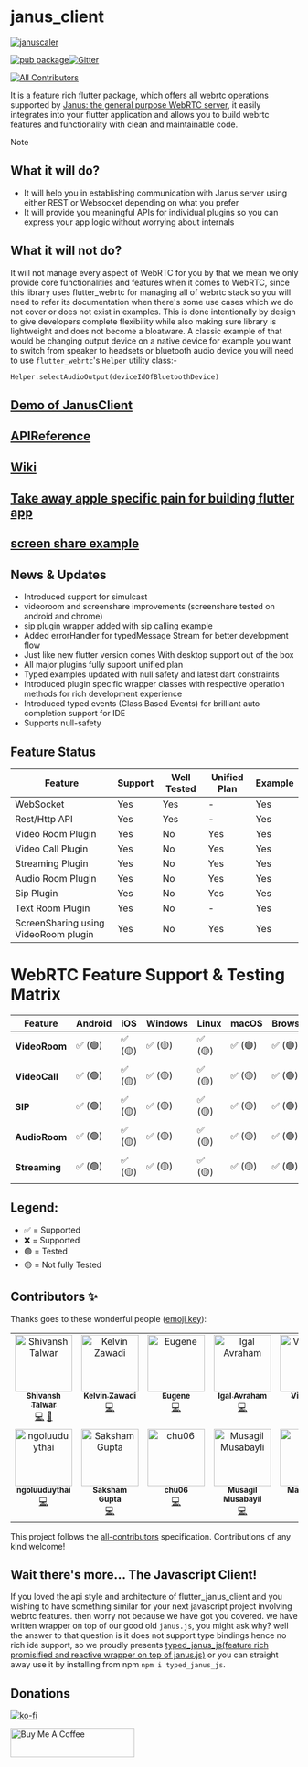 # janus_client 
[![januscaler](https://img.shields.io/badge/powered_by-JanuScaler-b?style=for-the-badge&logo=Januscaler&logoColor=%238884ED&label=Powered%20By&labelColor=white&color=%238884ED)](https://januscaler.com)  

[![pub package](https://img.shields.io/pub/v/janus_client.svg)](https://pub.dartlang.org/packages/janus_client)[![Gitter](https://badges.gitter.im/flutter_janus_client/Lobby.svg)](https://gitter.im/flutter_janus_client/Lobby?utm_source=badge&utm_medium=badge&utm_campaign=pr-badge)
<!-- ALL-CONTRIBUTORS-BADGE:START - Do not remove or modify this section -->
[![All Contributors](https://img.shields.io/badge/all_contributors-14-orange.svg?style=flat-square)](#contributors-)
<!-- ALL-CONTRIBUTORS-BADGE:END -->

It is a feature rich flutter package, which offers all webrtc operations supported by [Janus: the general purpose WebRTC server](https://janus.conf.meetecho.com/),
it easily integrates into your flutter application and allows you to build webrtc features and functionality with clean and maintainable code.

> [!NOTE]
> ## What it will do?
> - It will help you in establishing communication with Janus server using either REST or Websocket depending on what you prefer 
> - It will provide you meaningful APIs for individual plugins so you can express your app logic without worrying about internals
> ## What it will not do?
> It will not manage every aspect of WebRTC for you by that we mean we only provide core functionalities and features when it comes to WebRTC, since this library uses flutter_webrtc for managing all of webrtc stack so you will need to refer its documentation when there's some use cases which we do not cover or does not exist in examples. This is done intentionally by design to give developers complete flexibility while also making sure library is lightweight and does not become a bloatware.
A classic example of that would be changing output device on a native device for example you want to switch from speaker to headsets or bluetooth audio device you will need to use `flutter_webrtc`'s `Helper` utility class:-   
>```dart 
>Helper.selectAudioOutput(deviceIdOfBluetoothDevice) 
>``` 


## [Demo of JanusClient](https://flutterjanus.github.io/flutter_janus_client/)

## [APIReference](https://flutterjanus.github.io/flutter_janus_client/doc/api/)

## [Wiki](https://github.com/flutterjanus/flutter_janus_client/wiki)

## [Take away apple specific pain for building flutter app](https://github.com/flutterjanus/flutter_janus_client/wiki/Take-away-Apple-IOS-and-macOS-related-pain-from-me-%F0%9F%92%AF-(building-for-apple))

## [screen share example](https://github.com/flutterjanus/screenshare_example)

## News & Updates
- Introduced support for simulcast
- videoroom and screenshare improvements (screenshare tested on android and chrome)
- sip plugin wrapper added with sip calling example
- Added errorHandler for typedMessage Stream for better development flow
- Just like new flutter version comes With desktop support out of the box
- All major plugins fully support unified plan
- Typed examples updated with null safety and latest dart constraints
- Introduced plugin specific wrapper classes with respective operation methods for rich development experience
- Introduced typed events (Class Based Events) for brilliant auto completion support for IDE
- Supports null-safety

## Feature Status
| Feature           | Support | Well Tested | Unified Plan | Example |
|-------------------|---------|-------------|--------------|---------|
| WebSocket         | Yes     | Yes         | -            | Yes     |
| Rest/Http API     | Yes     | Yes         | -            | Yes     |
| Video Room Plugin | Yes     | No         | Yes          | Yes     |
| Video Call Plugin | Yes     | No          | Yes          | Yes     |
| Streaming Plugin  | Yes     | No          | Yes          | Yes     |
| Audio Room Plugin | Yes     | No          | Yes          | Yes     |
| Sip Plugin        | Yes     | No          | Yes           | Yes      |
| Text Room Plugin  | Yes     | No          | -          | Yes     |
| ScreenSharing using VideoRoom plugin  | Yes     | No          | Yes          | Yes     |

# WebRTC Feature Support & Testing Matrix

| Feature        | Android  | iOS  | Windows  | Linux  | macOS  | Browser  |
|---------------|---------|------|---------|--------|--------|---------|
| **VideoRoom** | ✅ (🟢) | ✅ (🟡) | ✅ (🟡) | ✅ (🟡) | ✅ (🟢) | ✅ (🟢) |
| **VideoCall** | ✅ (🟢) | ✅ (🟡) | ✅ (🟡) | ✅ (🟡) | ✅ (🟡) | ✅ (🟢) |
| **SIP**       | ✅ (🟢) | ✅ (🟡) | ✅ (🟡) | ✅ (🟡) | ✅ (🟡) | ✅ (🟢) |
| **AudioRoom** | ✅ (🟢) | ✅ (🟡) | ✅ (🟡) | ✅ (🟡) | ✅ (🟡) | ✅ (🟢) |
| **Streaming** | ✅ (🟢) | ✅ (🟡) | ✅ (🟡) | ✅ (🟡) | ✅ (🟡) | ✅ (🟢) |

## Legend:
- ✅ = Supported
- ❌ =  Supported
- 🟢 = Tested
- 🟡 =  Not fully Tested

## Contributors ✨

Thanks goes to these wonderful people ([emoji key](https://allcontributors.org/docs/en/emoji-key)):

<!-- ALL-CONTRIBUTORS-LIST:START - Do not remove or modify this section -->
<!-- prettier-ignore-start -->
<!-- markdownlint-disable -->
<table>
  <tbody>
    <tr>
      <td align="center" valign="top" width="14.28%"><a href="https://github.com/shivanshtalwar0"><img src="https://avatars.githubusercontent.com/u/26632663?v=4?s=100" width="100px;" alt="Shivansh Talwar"/><br /><sub><b>Shivansh Talwar</b></sub></a><br /><a href="https://github.com/flutterjanus/flutter_janus_client/commits?author=shivanshtalwar0" title="Code">💻</a> <a href="https://github.com/flutterjanus/flutter_janus_client/commits?author=shivanshtalwar0" title="Documentation">📖</a></td>
      <td align="center" valign="top" width="14.28%"><a href="https://github.com/kzawadi"><img src="https://avatars.githubusercontent.com/u/12481289?v=4?s=100" width="100px;" alt="Kelvin Zawadi"/><br /><sub><b>Kelvin Zawadi</b></sub></a><br /><a href="https://github.com/flutterjanus/flutter_janus_client/commits?author=kzawadi" title="Code">💻</a></td>
      <td align="center" valign="top" width="14.28%"><a href="https://github.com/LifeNow"><img src="https://avatars.githubusercontent.com/u/18676202?v=4?s=100" width="100px;" alt="Eugene"/><br /><sub><b>Eugene</b></sub></a><br /><a href="https://github.com/flutterjanus/flutter_janus_client/commits?author=LifeNow" title="Code">💻</a></td>
      <td align="center" valign="top" width="14.28%"><a href="https://github.com/igala"><img src="https://avatars.githubusercontent.com/u/454390?v=4?s=100" width="100px;" alt="Igal Avraham"/><br /><sub><b>Igal Avraham</b></sub></a><br /><a href="https://github.com/flutterjanus/flutter_janus_client/commits?author=igala" title="Code">💻</a></td>
      <td align="center" valign="top" width="14.28%"><a href="http://vigikaran.me/"><img src="https://avatars.githubusercontent.com/u/9039584?v=4?s=100" width="100px;" alt="Vigikaran"/><br /><sub><b>Vigikaran</b></sub></a><br /><a href="https://github.com/flutterjanus/flutter_janus_client/commits?author=vigikaran" title="Code">💻</a></td>
      <td align="center" valign="top" width="14.28%"><a href="https://github.com/UserSense"><img src="https://avatars.githubusercontent.com/u/65860664?v=4?s=100" width="100px;" alt="UserSense"/><br /><sub><b>UserSense</b></sub></a><br /><a href="https://github.com/flutterjanus/flutter_janus_client/commits?author=UserSense" title="Code">💻</a></td>
      <td align="center" valign="top" width="14.28%"><a href="https://github.com/baihua666"><img src="https://avatars.githubusercontent.com/u/5125983?v=4?s=100" width="100px;" alt="baihua666"/><br /><sub><b>baihua666</b></sub></a><br /><a href="https://github.com/flutterjanus/flutter_janus_client/issues?q=author%3Abaihua666" title="Bug reports">🐛</a></td>
    </tr>
    <tr>
      <td align="center" valign="top" width="14.28%"><a href="https://github.com/ngoluuduythai"><img src="https://avatars.githubusercontent.com/u/12238262?v=4?s=100" width="100px;" alt="ngoluuduythai"/><br /><sub><b>ngoluuduythai</b></sub></a><br /><a href="https://github.com/flutterjanus/flutter_janus_client/commits?author=ngoluuduythai" title="Code">💻</a></td>
      <td align="center" valign="top" width="14.28%"><a href="https://www.facebook.com/sakshamgupta12"><img src="https://avatars.githubusercontent.com/u/14076514?v=4?s=100" width="100px;" alt="Saksham Gupta"/><br /><sub><b>Saksham Gupta</b></sub></a><br /><a href="https://github.com/flutterjanus/flutter_janus_client/commits?author=sakshamgupta05" title="Code">💻</a></td>
      <td align="center" valign="top" width="14.28%"><a href="https://github.com/chu06"><img src="https://avatars.githubusercontent.com/u/129312223?v=4?s=100" width="100px;" alt="chu06"/><br /><sub><b>chu06</b></sub></a><br /><a href="https://github.com/flutterjanus/flutter_janus_client/commits?author=chu06" title="Code">💻</a></td>
      <td align="center" valign="top" width="14.28%"><a href="https://github.com/musagil"><img src="https://avatars.githubusercontent.com/u/7420090?v=4?s=100" width="100px;" alt="Musagil Musabayli"/><br /><sub><b>Musagil Musabayli</b></sub></a><br /><a href="https://github.com/flutterjanus/flutter_janus_client/commits?author=musagil" title="Code">💻</a></td>
      <td align="center" valign="top" width="14.28%"><a href="https://github.com/mazen930"><img src="https://avatars.githubusercontent.com/u/33043493?v=4?s=100" width="100px;" alt="Mazen Amr"/><br /><sub><b>Mazen Amr</b></sub></a><br /><a href="https://github.com/flutterjanus/flutter_janus_client/commits?author=mazen930" title="Code">💻</a></td>
      <td align="center" valign="top" width="14.28%"><a href="https://github.com/Clon1998"><img src="https://avatars.githubusercontent.com/u/10357775?v=4?s=100" width="100px;" alt="Patrick Schmidt"/><br /><sub><b>Patrick Schmidt</b></sub></a><br /><a href="https://github.com/flutterjanus/flutter_janus_client/commits?author=Clon1998" title="Code">💻</a></td>
      <td align="center" valign="top" width="14.28%"><a href="https://github.com/ivansapr"><img src="https://avatars.githubusercontent.com/u/4011122?v=4?s=100" width="100px;" alt="Ivan Saprykin"/><br /><sub><b>Ivan Saprykin</b></sub></a><br /><a href="https://github.com/flutterjanus/flutter_janus_client/commits?author=ivansapr" title="Code">💻</a></td>
    </tr>
  </tbody>
</table>

<!-- markdownlint-restore -->
<!-- prettier-ignore-end -->

<!-- ALL-CONTRIBUTORS-LIST:END -->

This project follows the [all-contributors](https://github.com/all-contributors/all-contributors) specification. Contributions of any kind welcome!

## Wait there's more... The Javascript Client!
If you loved the api style and architecture of flutter_janus_client and you wishing to have something similar for your next javascript project involving webrtc features.
then worry not because we have got you covered. we have written wrapper on top of our good old `janus.js`, you might ask why? well the answer to that question is it does not support
type bindings hence no rich ide support, so we proudly presents [typed_janus_js(feature rich promisified and reactive wrapper on top of janus.js)](https://github.com/flutterjanus/JanusJs)
or you can straight away use it by installing from npm `npm i typed_janus_js`.

## Donations 
[![ko-fi](https://www.ko-fi.com/img/githubbutton_sm.svg)](https://ko-fi.com/U7U11OZL8)  

<a href="https://www.buymeacoffee.com/gr20hjk" target="_blank"><img src="https://cdn.buymeacoffee.com/buttons/default-orange.png" alt="Buy Me A Coffee" style="height: 51px !important;width: 217px !important;" ></a>
